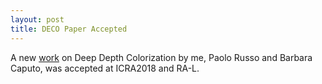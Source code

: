 ```yaml
---
layout: post
title: DECO Paper Accepted
---
```


A new [work](https://arxiv.org/pdf/1703.10881.pdf) on Deep Depth Colorization by me, Paolo Russo and Barbara Caputo,  was accepted at ICRA2018 and RA-L. 
